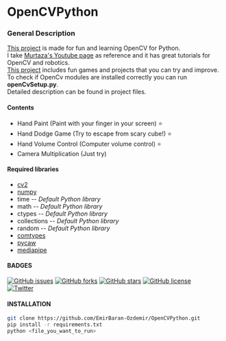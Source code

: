 # OpenCVPython
### General Description
[This project] is made for fun and learning OpenCV for Python.  
I take [Murtaza's Youtube page] as reference and it has great tutorials for OpenCV and robotics.   
[This project] includes fun games and projects that you can try and improve.    
To check if OpenCv modules are installed correctly you can run **openCvSetup.py**.  
Detailed description can be found in project files.
#### Contents
- Hand Paint (Paint with your finger in your screen) ⭐
- Hand Dodge Game (Try to escape from scary cube!) ⭐
- Hand Volume Control (Computer volume control)  ⭐
- Camera Multiplication (Just try)

#### Required libraries
- [cv2]
- [numpy]
- time -- *Default Python library*
- math -- *Default Python library*
- ctypes -- *Default Python library*
- collections -- *Default Python library*
- random -- *Default Python library*
- [comtypes]
- [pycaw]
- [mediapipe]

#### BADGES
[![GitHub issues](https://img.shields.io/github/issues/EmirBaran-Ozdemir/OpenCVPython?style=plastic)](https://github.com/EmirBaran-Ozdemir/OpenCVPython/issues) [![GitHub forks](https://img.shields.io/github/forks/EmirBaran-Ozdemir/OpenCVPython?style=plastic)](https://github.com/EmirBaran-Ozdemir/OpenCVPython/network) [![GitHub stars](https://img.shields.io/github/stars/EmirBaran-Ozdemir/OpenCVPython?style=plastic)](https://github.com/EmirBaran-Ozdemir/OpenCVPython/stargazers) [![GitHub license](https://img.shields.io/github/license/EmirBaran-Ozdemir/OpenCVPython?color=succes&style=plastic)](https://github.com/EmirBaran-Ozdemir/OpenCVPython/blob/main/LICENSE)  
[![Twitter](https://img.shields.io/twitter/url?label=Personal-Twitter&style=social&url=https%3A%2F%2Ftwitter.com%2FWileLord)](https://twitter.com/intent/tweet?text=Wow:&url=https%3A%2F%2Fgithub.com%2FEmirBaran-Ozdemir%2FOpenCVPython)
#### INSTALLATION
```sh
git clone https://github.com/EmirBaran-Ozdemir/OpenCVPython.git
pip install -r requirements.txt
python <file_you_want_to_run>
```
[cv2]:<https://pypi.org/project/opencv-python/>
[numpy]:<https://pypi.org/project/numpy/>
[comtypes]:<https://pypi.org/project/comtypes/>
[pycaw]:<https://pypi.org/project/pycaw/>
[mediapipe]:<https://pypi.org/project/mediapipe/>
[This Project]: <https://github.com/EmirBaran-Ozdemir/OpenCVPython>
[Murtaza's Youtube page]:<https://www.youtube.com/c/MurtazasWorkshopRoboticsandAI>
